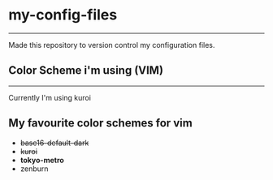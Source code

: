 # my-config-files
***
Made this repository to version control my configuration files.

## Color Scheme i'm using (VIM)
***
Currently I'm using kuroi

## My favourite color schemes for vim

* ~~base16-default-dark~~
* ~~kuroi~~
* **tokyo-metro**
* zenburn
